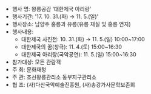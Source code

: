- 행사 명: 왕릉공감 ‘대한제국 아리랑’
- 행사기간: '17. 10. 31.(화) → 11. 5.(일)'
- 행사장소: 남양주 홍릉과 유릉(유릉 재실 및 홍릉 연지)
- 행사내용:
  - 대한제국 사진전: 10. 31.(화) → 11. 5.(일) 10:00~17:00
  - 대한제국의 꿈(창극): 11. 4.(토) 15:00~16:30
  - 대한제국 아리랑(국악공연): 11. 5.(일) 15:00~16:30
- 참가대상: 모든 관람객
- 주 최: 문화재청
- 주 관: 조선왕릉관리소 동부지구관리소
- 협 조: (사)다산국악예술진흥원, (사)송강가사문학보존회
